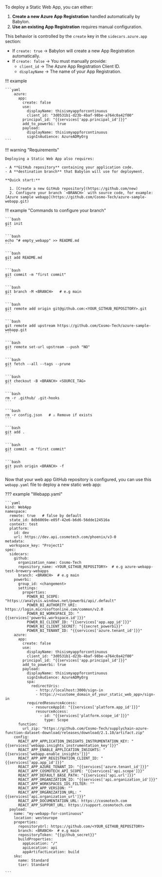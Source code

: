 To deploy a Static Web App, you can either:

1. **Create a new Azure App Registration** handled automatically by Babylon.  
2. **Use an existing App Registration** requires manual configuration.

This behavior is controlled by the `create` key in the `sidecars.azure.app` section:

- If `create: true` → Babylon will create a new App Registration automatically.
- If `create: false` → You must manually provide:
    - `client_id` → The Azure App Registration Client ID.
    - `displayName` → The name of your App Registration.

!!! example

    ```yaml
        azure:
          app:
            create: false
            use:
              displayName: thisismyappforcontinuous
              client_id: "3d0531b1-d23b-4baf-98be-a764c0a42f00"
            principal_id: "{{services['app.principal_id']}}"
            add_to_powerbi: true
            payload:
              displayName: thisismyappforcontinuous
              signInAudience: AzureADMyOrg
    ```
!!! warning "Requirements"

    Deploying a Static Web App also requires:
    
    - A **GitHub repository** containing your application code.
    - A **destination branch** that Babylon will use for deployment.

    **Quick start:**

      1. [Create a new GitHub repository](https://github.com/new)
      2. Configure your branch `<BRANCH>` with source code, for example: [Azure sample webapp](https://github.com/Cosmo-Tech/azure-sample-webapp.git)

!!! example "Commands to configure your branch"

    ```bash
    git init
    ```

    ```bash
    echo "# empty_webapp" >> README.md
    ```

    ```bash
    git add README.md
    ```

    ```bash
    git commit -m "first commit"
    ```

    ```bash
    git branch -M <BRANCH>   # e.g main 
    ```

    ```bash
    git remote add origin git@github.com:<YOUR_GITHUB_REPOSITORY>.git
    ```

    ```bash
    git remote add upstream https://github.com/Cosmo-Tech/azure-sample-webapp.git
    ```

    ```bash
    git remote set-url upstream --push "NO"
    ```

    ```bash
    git fetch --all --tags --prune
    ```

    ```bash
    git checkout -B <BRANCH> <SOURCE_TAG>
    ```

    ```bash
    rm -r .github/ .git-hooks
    ```

    ```bash
    rm -r config.json   # ⚠️ Remove if exists
    ```

    ```bash
    git add .
    ```

    ```bash
    git commit -m "first commit"
    ```

    ```bash
    git push origin <BRANCH> -f
    ```
Now that your web app GitHub repository is configured, you can use this `webapp.yaml` file to deploy a new  static web app:

??? example "Webapp.yaml"

    ```yaml
    kind: WebApp
    namespace:
      remote: true   # false by default
      state_id: 8db6069e-e05f-42e6-b6d6-56dde124516a
      context: test
      platform:
        id: dev
        url: https://dev.api.cosmotech.com/phoenix/v3-0
    metadata:
      workspace_key: "Project1"
    spec:
      sidecars:
        github:
          organization_name: Cosmo-Tech
          repository_name: <YOUR_GITHUB_REPOSITORY>  # e.g azure-webapp-test-brewery-webapps
          branch: <BRANCH>  # e.g main
        powerbi:
          group_id: <changement>
          settings:
            properties:
              POWER_BI_SCOPE: "https://analysis.windows.net/powerbi/api/.default"
              POWER_BI_AUTHORITY_URI: https://login.microsoftonline.com/common/v2.0
              POWER_BI_WORKSPACE_ID: "{{services['powerbi.workspace.id']}}"
              POWER_BI_CLIENT_ID: "{{services['app.app_id']}}"
              POWER_BI_CLIENT_SECRET: "{{secret_powerbi}}"
              POWER_BI_TENANT_ID: "{{services['azure.tenant_id']}}"
        azure:
          app:
            create: false
            use:
              displayName: thisismyappforcontinuous
              client_id: "3d0531b1-d23b-4baf-98be-a764c0a42f00"
            principal_id: "{{services['app.principal_id']}}"
            add_to_powerbi: true
            payload:
              displayName: thisismyappforcontinuous
              signInAudience: AzureADMyOrg
              spa:
                redirectUris:
                  - http://localhost:3000/sign-in
                  - https://<custome_domain_of_your_static_web_app>/sign-in
              requiredResourceAccess:
                - resourceAppId: "{{services['platform.app_id']}}"
                  resourceAccess:
                    - id: "{{services['platform.scope_id']}}"
                      type: Scope
          function:
            url_zip: "https://github.com/Cosmo-Tech/supplychain-azure-function-dataset-download/releases/download/2.1.10/artifact.zip"
        config:
          REACT_APP_APPLICATION_INSIGHTS_INSTRUMENTATION_KEY: "{{services['webapp.insights_instrumentation_key']}}"
          REACT_APP_ENABLE_APPLICATION_INSIGHTS: "{{services['webapp.enable_insights']}}"
          REACT_APP_APP_REGISTRATION_CLIENT_ID: "{{services['app.app_id']}}"
          REACT_APP_AZURE_TENANT_ID: "{{services['azure.tenant_id']}}"
          REACT_APP_COSMOTECH_API_SCOPE: "{{services['api.scope']}}"
          REACT_APP_DEFAULT_BASE_PATH: "{{services['api.url']}}"
          REACT_APP_ORGANIZATION_ID: "{{services['api.organization_id']}}"
          REACT_APP_WORKSPACES_IDS_FILTER: ""
          REACT_APP_APP_VERSION: ""
          REACT_APP_ORGANIZATION_URL: "{{services['api.organization_url']}}"
          REACT_APP_DOCUMENTATION_URL: https://cosmotech.com
          REACT_APP_SUPPORT_URL: https://support.cosmotech.com
      payload:
        name: "my-webapp-for-continuous"
        location: westeurope
        properties:
          repositoryUrl: https://github.com/<YOUR_GITHUB_REPOSITORY> 
          branch: <BRANCH>  # e.g main
          repositoryToken: "{{github_secret}}"
          buildProperties:
            appLocation: "/"
            apiLocation: api
            appArtifactLocation: build
        sku:
          name: Standard
          tier: Standard

    ```